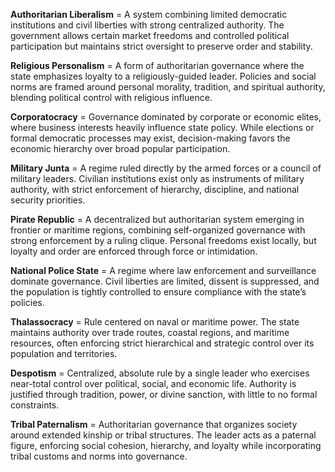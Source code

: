 **Authoritarian Liberalism** = A system combining limited democratic institutions and civil liberties with strong centralized authority. The government allows certain market freedoms and controlled political participation but maintains strict oversight to preserve order and stability.

**Religious Personalism** = A form of authoritarian governance where the state emphasizes loyalty to a religiously-guided leader. Policies and social norms are framed around personal morality, tradition, and spiritual authority, blending political control with religious influence.

**Corporatocracy** = Governance dominated by corporate or economic elites, where business interests heavily influence state policy. While elections or formal democratic processes may exist, decision-making favors the economic hierarchy over broad popular participation.

**Military Junta** = A regime ruled directly by the armed forces or a council of military leaders. Civilian institutions exist only as instruments of military authority, with strict enforcement of hierarchy, discipline, and national security priorities.

**Pirate Republic** = A decentralized but authoritarian system emerging in frontier or maritime regions, combining self-organized governance with strong enforcement by a ruling clique. Personal freedoms exist locally, but loyalty and order are enforced through force or intimidation.

**National Police State** = A regime where law enforcement and surveillance dominate governance. Civil liberties are limited, dissent is suppressed, and the population is tightly controlled to ensure compliance with the state’s policies.

**Thalassocracy** = Rule centered on naval or maritime power. The state maintains authority over trade routes, coastal regions, and maritime resources, often enforcing strict hierarchical and strategic control over its population and territories.

**Despotism** = Centralized, absolute rule by a single leader who exercises near-total control over political, social, and economic life. Authority is justified through tradition, power, or divine sanction, with little to no formal constraints.

**Tribal Paternalism** = Authoritarian governance that organizes society around extended kinship or tribal structures. The leader acts as a paternal figure, enforcing social cohesion, hierarchy, and loyalty while incorporating tribal customs and norms into governance.